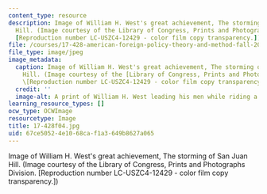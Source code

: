 ```yaml
---
content_type: resource
description: Image of William H. West's great achievement, The storming of San Juan
  Hill. (Image courtesy of the Library of Congress, Prints and Photographs Division.
  [Reproduction number LC-USZC4-12429 - color film copy transparency.])
file: /courses/17-428-american-foreign-policy-theory-and-method-fall-2004/67ce50524e1068caf1a3649b8627a065_17-428f04.jpg
file_type: image/jpeg
image_metadata:
  caption: Image of William H. West's great achievement, The storming of San Juan
    Hill. (Image courtesy of the [Library of Congress, Prints and Photographs Division](http://www.loc.gov/rr/print).
    \[Reproduction number LC-USZC4-12429 - color film copy transparency.\])
  credit: ''
  image-alt: A print of William H. West leading his men while riding a horse.
learning_resource_types: []
ocw_type: OCWImage
resourcetype: Image
title: 17-428f04.jpg
uid: 67ce5052-4e10-68ca-f1a3-649b8627a065
---
```

Image of William H. West's great achievement, The storming of San Juan Hill. (Image courtesy of the Library of Congress, Prints and Photographs Division. [Reproduction number LC-USZC4-12429 - color film copy transparency.])

